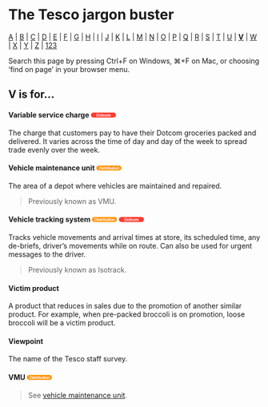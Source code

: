 # The Tesco jargon buster

[A](a.md) | [B](b.md) | [C](c.md) | [D](d.md) | [E](e.md) | [F](f.md) | [G](g.md) | [H](h.md) | [I](i.md) | [J](j.md) | [K](k.md) | [L](l.md) | [M](m.md) | [N](n.md) | [O](o.md) | [P](p.md) | [Q](q.md) | [R](r.md) | [S](s.md) | [T](t.md) | [U](u.md) | [**V**](v.md) | [W](w.md) | [X](x.md) | [Y](y.md) | [Z](z.md) | [123](123.md)

Search this page by pressing Ctrl+F on Windows, ⌘+F on Mac, or choosing ‘find on page’ in your browser menu.

## V is for…

#### Variable service charge ![Dotcom](assets/images/tag-dotcom.png)
The charge that customers pay to have their Dotcom groceries packed and delivered. It varies across the time of day and day of the week to spread trade evenly over the week.

#### Vehicle maintenance unit ![Distribution](assets/images/tag-distribution.png)
The area of a depot where vehicles are maintained and repaired.
> Previously known as VMU.

#### Vehicle tracking system ![Distribution](assets/images/tag-distribution.png) ![Dotcom](assets/images/tag-dotcom.png)
Tracks vehicle movements and arrival times at store, its scheduled time, any de-briefs, driver’s movements while on route. Can also be used for urgent messages to the driver.
> Previously known as Isotrack.

#### Victim product
A product that reduces in sales due to the promotion of another similar product. For example, when pre-packed broccoli is on promotion, loose broccoli will be a victim product.

#### Viewpoint
The name of the Tesco staff survey.

#### VMU ![Distribution](assets/images/tag-distribution.png)
> See [vehicle maintenance unit](#vehicle-maintenance-unit).
